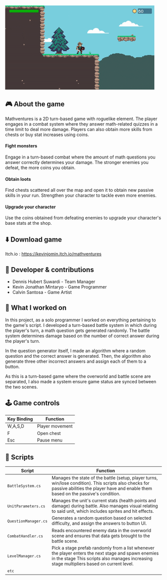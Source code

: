 ![image](../src/Mathventures/Mathventures_gif.gif)
## 🎮 About the game

Mathventures is a 2D turn-based game with roguelike element. The player engages in a combat system where they answer math-related quizzes in a time limit to deal more damage. Players can also obtain more skills from chests or buy stat increases using coins.

#### Fight monsters

Engage in a turn-based combat where the amount of math questions you answer correctly determines your damage.  The stronger enemies you defeat, the more coins you obtain.

#### Obtain loots

Find chests scattered all over the map and open it to obtain new passive skills in your run. Strengthen your character to tackle even more enemies.

#### Upgrade your character

Use the coins obtained from defeating enemies to upgrade your character's base stats at the shop.

## ⬇️ Download game
Itch.io : https://kevinjomin.itch.io/mathventures

## 👤 Developer & contributions
- Dennis Hubert Suwardi - Team Manager
- Kevin Jonathan Mintaryo - Game Programmer
- Calvin Santosa - Game Artist

## 💼 What I worked on
In this project, as a solo programmer I worked on everything pertaining to the game's script. I developed a turn-based battle system in which during the player's turn, a math question gets generated randomly. The battle system determines damage based on the number of correct answer during the player's turn.

In the question generator itself, I made an algorithm where a random question and the correct answer is generated. Then, the algorithm also generate three other incorrect answers and assign each of them to a button.

As this is a turn-based game where the overworld and battle scene are separated, I also made a system ensure game status are synced between the two scenes.


## 🕹️ Game controls

| Key Binding       | Function          |
| ----------------- | ----------------- |
| W,A,S,D           | Player movement   |
| F                 | Open chest        |
| Esc               | Pause menu        |

## 📜 Scripts

| Script       | Function                                                  |
| ------------------- | ------------------------------------------------------------ |
| `BattleSystem.cs` | Manages the state of the battle (setup, player turns, win/lose condition). This scripts also checks for passive abilities the player have and enable them based on the passive's condition. |
| `UnitParameters.cs`  | Manages the unit's current stats (health points and damage) during battle. Also manages visual relating to said unit, which includes sprites and hit effects. |
| `QuestionManager.cs`  | Generates a random question based on selected difficulty, and assign the answers to button UI. |
| `CombatHandler.cs`  | Reads encountered enemy data in the overworld scene and ensures that data gets brought to the battle scene. |
| `LevelManager.cs`  | Pick a stage prefab randomly from a list whenever the player enters the next stage and spawn enemies in the stage This scripts also manages increasing stage multipliers based on current level. |
| `etc`  | |
